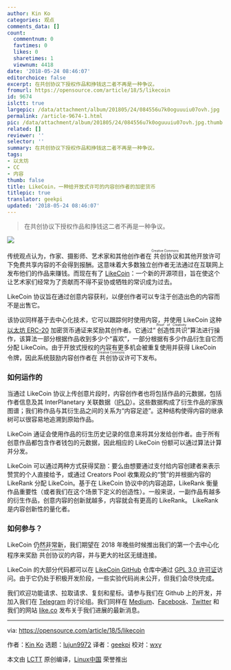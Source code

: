 ```yaml
---
author: Kin Ko
categories: 观点
comments_data: []
count:
  commentnum: 0
  favtimes: 0
  likes: 0
  sharetimes: 1
  viewnum: 4418
date: '2018-05-24 08:46:07'
editorchoice: false
excerpt: 在共创协议下授权作品和挣钱这二者不再是一种争议。
fromurl: https://opensource.com/article/18/5/likecoin
id: 9674
islctt: true
largepic: /data/attachment/album/201805/24/084556u7k0oguuuiu07ovh.jpg
permalink: /article-9674-1.html
pic: /data/attachment/album/201805/24/084556u7k0oguuuiu07ovh.jpg.thumb.jpg
related: []
reviewer: ''
selector: ''
summary: 在共创协议下授权作品和挣钱这二者不再是一种争议。
tags:
- 以太坊
- CC
- 内容
thumb: false
title: LikeCoin，一种给开放式许可的内容创作者的加密货币
titlepic: true
translator: geekpi
updated: '2018-05-24 08:46:07'
---
```



> 
> 在共创协议下授权作品和挣钱这二者不再是一种争议。
> 
> 
> 


![](/data/attachment/album/201805/24/084556u7k0oguuuiu07ovh.jpg)


传统观点认为，作家、摄影师、艺术家和其他创作者在<ruby> 共创协议 <rt>  Creative Commons </rt></ruby>和其他开放许可下免费共享内容的不会得到报酬。这意味着大多数独立创作者无法通过在互联网上发布他们的作品来赚钱。而现在有了 [LikeCoin](https://like.co/)：一个新的开源项目，旨在使这个让艺术家们经常为了贡献而不得不妥协或牺牲的常识成为过去。


LikeCoin 协议旨在通过创意内容获利，以便创作者可以专注于创造出色的内容而不是出售它。


该协议同样基于去中心化技术，它可以跟踪何时使用内容，并使用 LikeCoin 这种 [以太坊 ERC-20](https://en.wikipedia.org/wiki/ERC20) 加密货币通证来奖励其创作者。它通过“<ruby> 创造性共识 <rt>  Proof of Creativity </rt></ruby>”算法进行操作，该算法一部分根据作品收到多少个“喜欢”，一部分根据有多少作品衍生自它而分配 LikeCoin。由于开放式授权的内容有更多机会被重复使用并获得 LikeCoin 令牌，因此系统鼓励内容创作者在<ruby> 共创协议 <rt>  Creative Commons </rt></ruby>许可下发布。


### 如何运作的


当通过 LikeCoin 协议上传创意片段时，内容创作者也将包括作品的元数据，包括作者信息及其 InterPlanetary 关联数据（[IPLD](https://ipld.io/)）。这些数据构成了衍生作品的家族图谱；我们称作品与其衍生品之间的关系为“内容足迹”。这种结构使得内容的继承树可以很容易地追溯到原始作品。


LikeCoin 通证会使用作品的衍生历史记录的信息来将其分发给创作者。由于所有创意作品都包含作者钱包的元数据，因此相应的 LikeCoin 份额可以通过算法计算并分发。


LikeCoin 可以通过两种方式获得奖励：要么由想要通过支付给内容创建者来表示赞赏的个人直接给予，或通过 Creators Pool 收集观众的“赞”的并根据内容的 LikeRank 分配 LikeCoin。基于在 LikeCoin 协议中的内容追踪，LikeRank 衡量作品重要性（或者我们在这个场景下定义的创造性）。一般来说，一副作品有越多的衍生作品，创意内容的创新就越多，内容就会有更高的 LikeRank。 LikeRank 是内容创新性的量化者。


### 如何参与？


LikeCoin 仍然非常新，我们期望在 2018 年晚些时候推出我们的第一个去中心化程序来奖励<ruby> 共创协议 <rt>  Creative Commons </rt></ruby>的内容，并与更大的社区无缝连接。


LikeCoin 的大部分代码都可以在 [LikeCoin GitHub](https://github.com/likecoin) 仓库中通过 [GPL 3.0 许可证](https://www.gnu.org/licenses/gpl-3.0.en.html)访问。由于它仍处于积极开发阶段，一些实验代码尚未公开，但我们会尽快完成。


我们欢迎功能请求、拉取请求、复刻和星标。请参与我们在 Github 上的开发，并加入我们在 [Telegram](https://t.me/likecoin) 的讨论组。我们同样在 [Medium](http://medium.com/likecoin)、[Facebook](http://fb.com/likecoin.foundation)、[Twitter](https://twitter.com/likecoin_fdn) 和我们的网站 [like.co](https://like.co/) 发布关于我们进展的最新消息。




---


via: <https://opensource.com/article/18/5/likecoin>


作者：[Kin Ko](https://opensource.com/users/ckxpress) 选题：[lujun9972](https://github.com/lujun9972) 译者：[geekpi](https://github.com/geekpi) 校对：[wxy](https://github.com/wxy)


本文由 [LCTT](https://github.com/LCTT/TranslateProject) 原创编译，[Linux中国](https://linux.cn/) 荣誉推出